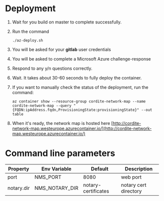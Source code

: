 # Deployment

1. Wait for you build on master to complete successfully.
2. Run the command 

    ```
    ./az-deploy.sh
    ```
3. You will be asked for your **gitlab** user credentials
4. You will be asked to complete a Microsoft Azure challenge-response
5. Respond to any y/n questions correctly.
6. Wait. It takes about 30-60 seconds to fully deploy the container.
7. If you want to manually check the status of the deployment, run the command: <br>

    ```
    az container show --resource-group cordite-network-map --name cordite-network-map --query "{FQDN:ipAddress.fqdn,ProvisioningState:provisioningState}" --out table
    ```
8. When it's ready, the network map is hosted here [http://cordite-network-map.westeurope.azurecontainer.io/](http://cordite-network-map.westeurope.azurecontainer.io/)

# Command line parameters

| Property   | Env Variable   | Default             | Description           |
| ---------- | -------------- | ------------------- | --------------------- |
| port       | NMS_PORT       | 8080                | web port              |
| notary.dir | NMS_NOTARY_DIR | notary-certificates | notary cert directory |

